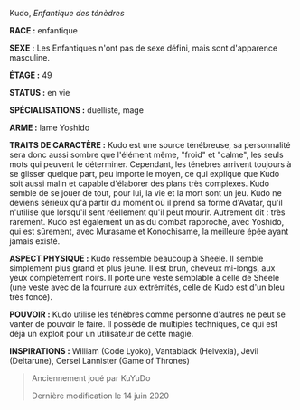 Kudo, *Enfantique des ténèdres*

**RACE :** enfantique

**SEXE :** Les Enfantiques n'ont pas de sexe défini, mais sont d'apparence masculine.

**ÉTAGE :** 49

**STATUS :** en vie

**SPÉCIALISATIONS :** duelliste, mage

**ARME :** lame Yoshido

**TRAITS DE CARACTÈRE :** Kudo est une source ténébreuse, sa personnalité sera donc aussi sombre que l'élément même, "froid" et "calme", les seuls mots qui peuvent le déterminer. Cependant, les ténèbres arrivent toujours à se glisser quelque part, peu importe le moyen, ce qui explique que Kudo soit aussi malin et capable d'élaborer des plans très complexes. Kudo semble de se jouer de tout, pour lui, la vie et la mort sont un jeu. Kudo ne deviens sérieux qu'à partir du moment où il prend sa forme d'Avatar, qu'il n'utilise que lorsqu'il sent réellement qu'il peut mourir. Autrement dit : très rarement. Kudo est également un as du combat rapproché, avec Yoshido, qui est sûrement, avec Murasame et Konochisame, la meilleure épée ayant jamais existé.

**ASPECT PHYSIQUE :** Kudo ressemble beaucoup à Sheele. Il semble simplement plus grand et plus jeune. Il est brun, cheveux mi-longs, aux yeux complètement noirs. Il porte une veste semblable à celle de Sheele (une veste avec de la fourrure aux extrémités, celle de Kudo est d'un bleu très foncé).

**POUVOIR :** Kudo utilise les ténèbres comme personne d'autres ne peut se vanter de pouvoir le faire. Il possède de multiples techniques, ce qui est déjà un exploit pour un utilisateur de cette magie.

**INSPIRATIONS :** William (Code Lyoko), Vantablack (Helvexia), Jevil (Deltarune), Cersei Lannister (Game of Thrones)

> Anciennement joué par KuYuDo
> 
> Dernière modification le 14 juin 2020
